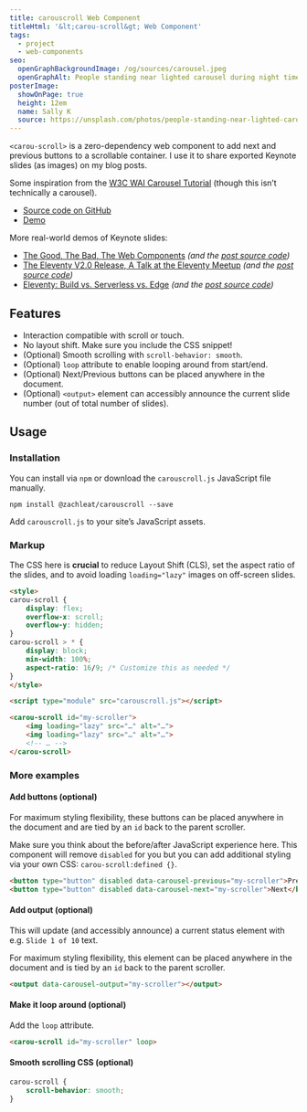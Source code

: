 ```yaml
---
title: carouscroll Web Component
titleHtml: '&lt;carou-scroll&gt; Web Component'
tags:
  - project
  - web-components
seo:
  openGraphBackgroundImage: /og/sources/carousel.jpeg
  openGraphAlt: People standing near lighted carousel during night time
posterImage:
  showOnPage: true
  height: 12em
  name: Sally K
  source: https://unsplash.com/photos/people-standing-near-lighted-carousel-during-night-time-Oc-gVHId6lo
---
```

`<carou-scroll>` is a zero-dependency web component to add next and previous buttons to a scrollable container. I use it to share exported Keynote slides (as images) on my blog posts.

Some inspiration from the [W3C WAI Carousel Tutorial](https://www.w3.org/WAI/tutorials/carousels/) (though this isn’t technically a carousel).

* [Source code on GitHub](https://github.com/zachleat/carouscroll)
* [Demo](https://zachleat.github.io/carouscroll/demo.html)

More real-world demos of Keynote slides:
* [The Good, The Bad, The Web Components](/web/good-bad-web-components/) _(and the [post source code](https://github.com/zachleat/zachleat.com/blob/main/_posts/2024-01-31-good-bad-web-components.md))_
* [The Eleventy V2.0 Release, A Talk at the Eleventy Meetup](/web/eleventy-meetup-eleventy-v2/) _(and the [post source code](https://github.com/zachleat/zachleat.com/blob/main/_posts/2023-03-16-eleventy-meetup-eleventy-v2.md))_
* [Eleventy: Build vs. Serverless vs. Edge](/web/eleventy-rendering-modes/) _(and the [post source code](https://github.com/zachleat/zachleat.com/blob/main/_posts/2022-04-21-eleventy-rendering-modes.md))_

## Features

* Interaction compatible with scroll or touch.
* No layout shift. Make sure you include the CSS snippet!
* (Optional) Smooth scrolling with `scroll-behavior: smooth`.
* (Optional) `loop` attribute to enable looping around from start/end.
* (Optional) Next/Previous buttons can be placed anywhere in the document.
* (Optional) `<output>` element can accessibly announce the current slide number (out of total number of slides).

## Usage

### Installation

You can install via `npm` or download the `carouscroll.js` JavaScript file manually.

```shell
npm install @zachleat/carouscroll --save
```

Add `carouscroll.js` to your site’s JavaScript assets.

### Markup

The CSS here is **crucial** to reduce Layout Shift (CLS), set the aspect ratio of the slides, and to avoid loading `loading="lazy"` images on off-screen slides.

```html
<style>
carou-scroll {
	display: flex;
	overflow-x: scroll;
	overflow-y: hidden;
}
carou-scroll > * {
	display: block;
	min-width: 100%;
	aspect-ratio: 16/9; /* Customize this as needed */
}
</style>

<script type="module" src="carouscroll.js"></script>

<carou-scroll id="my-scroller">
	<img loading="lazy" src="…" alt="…">
	<img loading="lazy" src="…" alt="…">
	<!-- … -->
</carou-scroll>
```

### More examples

#### Add buttons (optional)

For maximum styling flexibility, these buttons can be placed anywhere in the document and are tied by an `id` back to the parent scroller.

Make sure you think about the before/after JavaScript experience here. This component will remove `disabled` for you but you can add additional styling via your own CSS: `carou-scroll:defined {}`.

```html
<button type="button" disabled data-carousel-previous="my-scroller">Previous</button>
<button type="button" disabled data-carousel-next="my-scroller">Next</button>
```

#### Add output (optional)

This will update (and accessibly announce) a current status element with e.g. `Slide 1 of 10` text.

For maximum styling flexibility, this element can be placed anywhere in the document and is tied by an `id` back to the parent scroller.

```html
<output data-carousel-output="my-scroller"></output>
```

#### Make it loop around (optional)

Add the `loop` attribute.

```html
<carou-scroll id="my-scroller" loop>
```

#### Smooth scrolling CSS (optional)

```css
carou-scroll {
	scroll-behavior: smooth;
}
```
